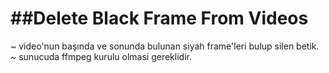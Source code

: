 
##Delete Black Frame From Videos
=====================

~ video'nun başında ve sonunda bulunan siyah frame'leri bulup silen betik.
~ sunucuda ffmpeg kurulu olmasi gereklidir.